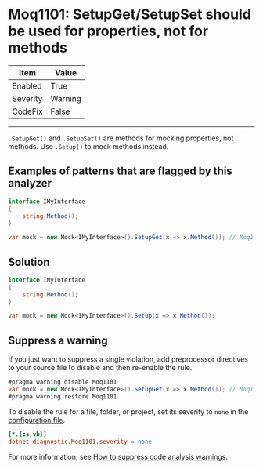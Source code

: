 # Moq1101: SetupGet/SetupSet should be used for properties, not for methods

| Item     | Value   |
| -------- | ------- |
| Enabled  | True    |
| Severity | Warning |
| CodeFix  | False   |
---

`.SetupGet()` and `.SetupSet()` are methods for mocking properties, not methods. Use `.Setup()` to mock methods instead.

## Examples of patterns that are flagged by this analyzer

```csharp
interface IMyInterface
{
    string Method();
}

var mock = new Mock<IMyInterface>().SetupGet(x => x.Method()); // Moq1101: SetupGet/SetupSet should be used for properties, not for methods
```

## Solution

```csharp
interface IMyInterface
{
    string Method();
}

var mock = new Mock<IMyInterface>().Setup(x => x.Method());
```

## Suppress a warning

If you just want to suppress a single violation, add preprocessor directives to
your source file to disable and then re-enable the rule.

```csharp
#pragma warning disable Moq1101
var mock = new Mock<IMyInterface>().SetupGet(x => x.Method()); // Moq1101: SetupGet/SetupSet should be used for properties, not for methods
#pragma warning restore Moq1101
```

To disable the rule for a file, folder, or project, set its severity to `none`
in the
[configuration file](https://learn.microsoft.com/en-us/dotnet/fundamentals/code-analysis/configuration-files).

```ini
[*.{cs,vb}]
dotnet_diagnostic.Moq1101.severity = none
```

For more information, see
[How to suppress code analysis warnings](https://learn.microsoft.com/en-us/dotnet/fundamentals/code-analysis/suppress-warnings).
